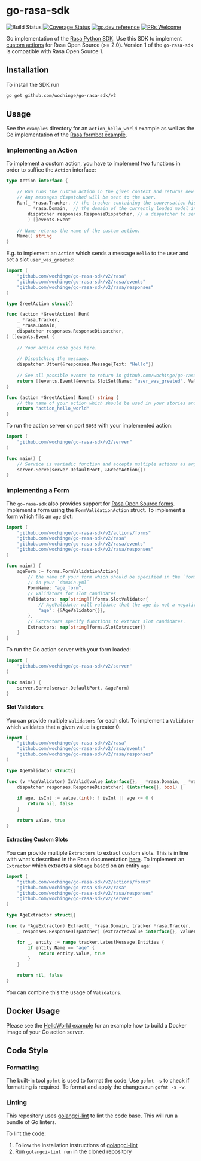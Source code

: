 # go-rasa-sdk
![Build Status](https://github.com/wochinge/go-rasa-sdk/workflows/Lint%20and%20Test/badge.svg?branch=main)
[![Coverage Status](https://coveralls.io/repos/github/wochinge/go-rasa-sdk/badge.svg?branch=master)](https://coveralls.io/github/wochinge/go-rasa-sdk?branch=main)
[![go.dev reference](https://img.shields.io/badge/go.dev-reference-007d9c?logo=go&logoColor=white&style=flat-square)](https://pkg.go.dev/github.com/wochinge/go-rasa-sdk?tab=doc)
[![PRs Welcome](https://img.shields.io/badge/PRs-welcome-brightgreen.svg?style=flat-square)](https://github.com/wochinge/go-rasa-sdk)

Go implementation of the [Rasa Python SDK](https://github.com/rasahq/rasa-sdk). 
Use this SDK to implement [custom actions](https://rasa.com/docs/rasa/core/actions/#custom-actions) for 
Rasa Open Source (>= 2.0). Version 1 of the `go-rasa-sdk` is compatible with Rasa Open Source 1.

## Installation

To install the SDK run

```bash
go get github.com/wochinge/go-rasa-sdk/v2
```

## Usage

See the `examples` directory for an `action_hello_world` example as well as the Go implementation of the 
[Rasa formbot example](https://github.com/RasaHQ/rasa/tree/master/examples/formbot).

### Implementing an Action

To implement a custom action, you have to implement two functions in order to suffice the `Action` interface:
```go
type Action interface {
    
    // Run runs the custom action in the given context and returns new conversation events.
    // Any messages dispatched will be sent to the user.
    Run(_ *rasa.Tracker, // the tracker containing the conversation history
        _ *rasa.Domain,  // the domain of the currently loaded model in Rasa
        dispatcher responses.ResponseDispatcher, // a dispatcher to send messages to the user
        ) []events.Event
    
    // Name returns the name of the custom action.
    Name() string
}
```

E.g. to implement an `Action` which sends a message `Hello` to the user and set a slot `user_was_greeted`:

```go
import (
    "github.com/wochinge/go-rasa-sdk/v2/rasa"
    "github.com/wochinge/go-rasa-sdk/v2/rasa/events"
    "github.com/wochinge/go-rasa-sdk/v2/rasa/responses"
)

type GreetAction struct{}

func (action *GreetAction) Run(
    _ *rasa.Tracker,
    _ *rasa.Domain,
    dispatcher responses.ResponseDispatcher,
) []events.Event {
    
    // Your action code goes here.
    
    // Dispatching the message.
    dispatcher.Utter(&responses.Message{Text: "Hello"})
    
    // See all possible events to return in github.com/wochinge/go-rasa-sdk/rasa/events .
    return []events.Event{&events.SlotSet{Name: "user_was_greeted", Value: true}}
}

func (action *GreetAction) Name() string {
	// the name of your action which should be used in your stories and in the `domain.yml`
	return "action_hello_world"
}
```

To run the action server on port `5055` with your implemented action:

```go
import (
    "github.com/wochinge/go-rasa-sdk/v2/server"
)

func main() {
    // Service is variadic function and accepts multiple actions as argument.
	server.Serve(server.DefaultPort, &GreetAction{})
}


```

### Implementing a Form
The `go-rasa-sdk` also provides support for 
[Rasa Open Source forms](https://rasa.com/docs/rasa/forms/). Implement a form using the `FormValidationAction` struct. 
To implement a form which fills an `age` slot:

```go
import (
    "github.com/wochinge/go-rasa-sdk/v2/actions/forms"
    "github.com/wochinge/go-rasa-sdk/v2/rasa"
    "github.com/wochinge/go-rasa-sdk/v2/rasa/events"
    "github.com/wochinge/go-rasa-sdk/v2/rasa/responses"
)

func main() {
    ageForm := forms.FormValidationAction{
        // the name of your form which should be specified in the `forms` section
        // in your `domain.yml`
        FormName: "age_form",
        // Validators for slot candidates
        Validators: map[string][]forms.SlotValidator{
            // AgeValidator will validate that the age is not a negative number.
            "age": {&AgeValidator{}},
        },
        // Extractors specify functions to extract slot candidates.
        Extractors: map[string]forms.SlotExtractor{}
    }
}
```

To run the Go action server with your form loaded:

```go
import (
    "github.com/wochinge/go-rasa-sdk/v2/server"
)

func main() {
	server.Serve(server.DefaultPort, &ageForm)
}
```

#### Slot Validators
You can provide multiple `Validators` for each slot. To implement a `Validator` which validates that a given value is
greater 0:

```go
import (
    "github.com/wochinge/go-rasa-sdk/v2/rasa"
    "github.com/wochinge/go-rasa-sdk/v2/rasa/events"
    "github.com/wochinge/go-rasa-sdk/v2/rasa/responses"
)

type AgeValidator struct{}

func (v *AgeValidator) IsValid(value interface{}, _ *rasa.Domain, _ *rasa.Tracker,
    dispatcher responses.ResponseDispatcher) (interface{}, bool) {
    
    if age, isInt := value.(int); ! isInt || age <= 0 {
        return nil, false
    }
    
    return value, true
}
```

#### Extracting Custom Slots
You can provide multiple `Extractors` to extract custom slots. This is in line with what's described in the Rasa
documentation [here](https://rasa.com/docs/rasa/forms#custom-slot-mappings). To implement an `Extractor` which extracts
a slot `age` based on an entity `age`: 

```go
import (
    "github.com/wochinge/go-rasa-sdk/v2/actions/forms"
    "github.com/wochinge/go-rasa-sdk/v2/rasa"
    "github.com/wochinge/go-rasa-sdk/v2/rasa/responses"
    "github.com/wochinge/go-rasa-sdk/v2/server"
)

type AgeExtractor struct{}

func (v *AgeExtractor) Extract(_ *rasa.Domain, tracker *rasa.Tracker,
    _ responses.ResponseDispatcher) (extractedValue interface{}, valueFound bool) {

    for _, entity := range tracker.LatestMessage.Entities {
        if entity.Name == "age" {
            return entity.Value, true
        }
    }

    return nil, false
}
```

You can combine this the usage of `Validators`.

## Docker Usage

Please see the [HelloWorld example](https://github.com/wochinge/go-rasa-sdk/tree/master/examples/HelloWorld) for an
example how to build a Docker image of your Go action server.

## Code Style

### Formatting

The built-in tool `gofmt` is used to format the code. Use `gofmt -s` to check if formatting is required. To format
and apply the changes run `gofmt -s -w`.  

### Linting
This repository uses [golangci-lint](https://github.com/golangci/golangci-lint) to lint the code base.
This will run a bundle of Go linters.

To lint the code:

1. Follow the installation instructions of [golangci-lint](https://github.com/golangci/golangci-lint)
2. Run `golangci-lint run` in the cloned repository
